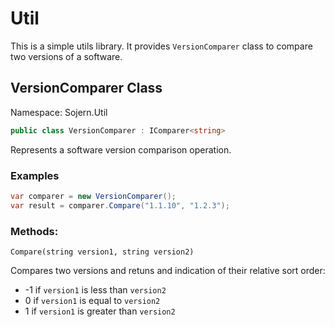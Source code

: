 # Util

This is a simple utils library. It provides `VersionComparer` class to compare two versions of a software.

## VersionComparer Class

Namespace: Sojern.Util

``` c#
public class VersionComparer : IComparer<string>
```

Represents a software version comparison operation.

### Examples

``` c#
var comparer = new VersionComparer();
var result = comparer.Compare("1.1.10", "1.2.3");
```

### Methods:

`Compare(string version1, string version2)`

  Compares two versions and retuns and indication of their relative sort order:
  - -1 if `version1` is less than `version2`
  - 0 if `version1` is equal to `version2`
  - 1 if `version1` is greater than `version2`